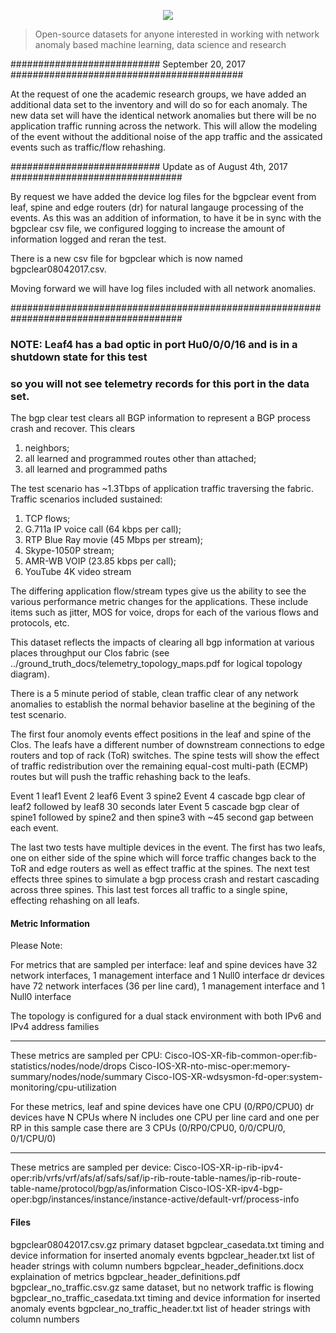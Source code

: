 <p align="center">
    <a href="https://github.com/cisco-ie/telemetry" target="_blank"><img src="https://user-images.githubusercontent.com/6020066/29088554-449866a6-7c2e-11e7-9b92-8e2802619122.png"></a>
 </p>


> Open-source datasets for anyone interested in working with network anomaly based
machine learning, data science and research

########################### September 20, 2017 ##########################################

At the request of one the academic research groups, we have added an additional data set
to the inventory and will do so for each anomaly.  The new data set will have the identical 
network anomalies but there will be no application traffic running across the network.  This
will allow the modeling of the event without the additional noise of the app traffic and the
assicated events such as traffic/flow rehashing. 

########################### Update as of August 4th, 2017 ###############################

By request we have added the device log files for the bgpclear event from leaf, spine and edge
routers (dr) for natural langauge processing of the events. As this was an addition of information,
to have it be in sync with the bgpclear csv file, we configured logging to increase the amount of
information logged and reran the test.

There is a new csv file for bgpclear which is now named bgpclear08042017.csv.

Moving forward we will have log files included with all network anomalies.

#######################################################################################


### NOTE:  Leaf4 has a bad optic in port Hu0/0/0/16 and is in a shutdown state for this test
### so you will not see telemetry records for this port in the data set.

The bgp clear test clears all BGP information to represent a BGP process crash and recover.
This clears
 1) neighbors;
 2) all learned and programmed routes other than attached;
 3) all learned and programmed paths

The test scenario has ~1.3Tbps of application traffic traversing the fabric.  Traffic scenarios
included sustained:
 1) TCP flows;
 2) G.711a IP voice call (64 kbps per call);
 3) RTP Blue Ray movie (45 Mbps per stream);
 4) Skype-1050P stream;
 5) AMR-WB VOIP (23.85 kbps per call);
 6) YouTube 4K video stream

The differing application flow/stream types give us the ability to see the various performance metric
changes for the applications.  These include items such as jitter, MOS for voice,
drops for each of the various flows and protocols, etc.

This dataset reflects the impacts of clearing all bgp information at various places throughput our Clos fabric
(see ../ground_truth_docs/telemetry_topology_maps.pdf for logical topology diagram).

There is a 5 minute period of stable, clean traffic clear of any network anomalies to establish the normal behavior
baseline at the begining of the test scenario.

The first four anomoly events effect positions in the leaf and spine of the Clos.  The leafs have a different number
of downstream connections to edge routers and top of rack (ToR) switches.  The spine tests will show the effect of traffic
redistribution over the remaining equal-cost multi-path (ECMP) routes but will push the traffic rehashing back to the leafs.

Event 1 leaf1
Event 2 leaf6
Event 3 spine2
Event 4 cascade bgp clear of leaf2 followed by leaf8 30 seconds later
Event 5 cascade bgp clear of spine1 followed by spine2 and then spine3 with ~45 second gap between each event.

The last two tests have multiple devices in the event.  The first has two leafs, one on either side of the spine which
will force traffic changes back to the ToR and edge routers as well as effect traffic at the spines.  The next test effects
three spines to simulate a bgp process crash and restart cascading across three spines. This last test forces all traffic
to a single spine, effecting rehashing on all leafs.


#### Metric Information ####

Please Note:

For metrics that are sampled per interface:
 leaf and spine devices have 32 network interfaces, 1 management interface and 1 Null0 interface
 dr devices have 72 network interfaces (36 per line card), 1 management interface and 1 Null0 interface

The topology is configured for a dual stack environment with both IPv6 and IPv4 address families
_________________________

These metrics are sampled per CPU:
Cisco-IOS-XR-fib-common-oper:fib-statistics/nodes/node/drops
Cisco-IOS-XR-nto-misc-oper:memory-summary/nodes/node/summary
Cisco-IOS-XR-wdsysmon-fd-oper:system-monitoring/cpu-utilization

For these metrics,
 leaf and spine devices have one CPU (0/RP0/CPU0)
 dr devices have N CPUs where N includes one CPU per line card and one per RP
  in this sample case there are 3 CPUs (0/RP0/CPU0, 0/0/CPU/0, 0/1/CPU/0)

________________________

These metrics are sampled per device:
Cisco-IOS-XR-ip-rib-ipv4-oper:rib/vrfs/vrf/afs/af/safs/saf/ip-rib-route-table-names/ip-rib-route-table-name/protocol/bgp/as/information
Cisco-IOS-XR-ipv4-bgp-oper:bgp/instances/instance/instance-active/default-vrf/process-info

#### Files ####

bgpclear08042017.csv.gz            primary dataset
bgpclear_casedata.txt              timing and device information for inserted anomaly events
bgpclear_header.txt                list of header strings with column numbers
bgpclear_header_definitions.docx   explaination of metrics
bgpclear_header_definitions.pdf
bgpclear_no_traffic.csv.gz         same dataset, but no network traffic is flowing
bgpclear_no_traffic_casedata.txt   timing and device information for inserted anomaly events
bgpclear_no_traffic_header.txt     list of header strings with column numbers
